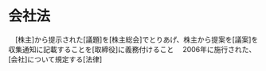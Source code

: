# 会社法
　[株主]から提示された[議題]を[株主総会]でとりあげ、株主から提案を[議案]を収集通知に記載することを[取締役]に義務付けること
　2006年に施行された、[会社]について規定する[法律]
